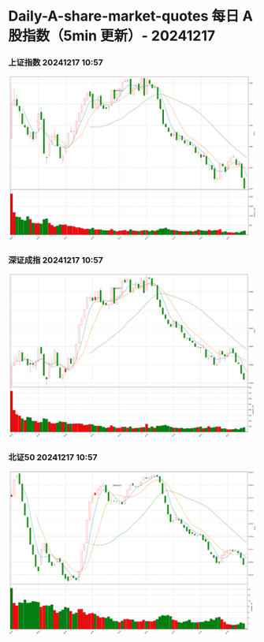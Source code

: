 
# Daily-A-share-market-quotes 每日 A 股指数（5min 更新）- 20241217

### 上证指数 20241217 10:57
![](./fig/2024/12/20241217-sh000001.png)

### 深证成指 20241217 10:57
![](./fig/2024/12/20241217-sz399001.png)

### 北证50 20241217 10:57
![](./fig/2024/12/20241217-bj899050.png)
